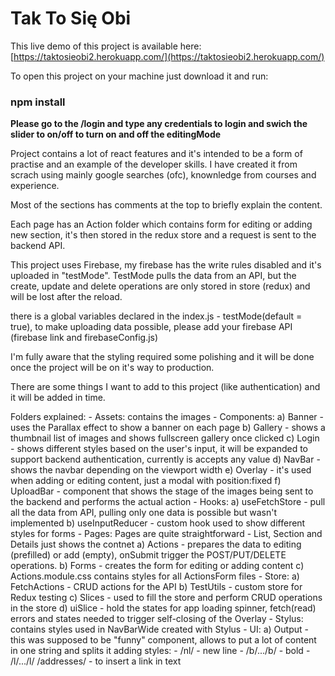 # Tak To Się Obi

This live demo of this project is available here: [https://taktosieobi2.herokuapp.com/](https://taktosieobi2.herokuapp.com/)

To open this project on your machine just download it and run:

### npm install

**Please go to the /login and type any credentials to login and swich the slider to on/off to turn on and off the editingMode**

Project contains a lot of react features and it's intended to be a form of practise and an example of the developer skills.
I have created it from scrach using mainly google searches (ofc), knownledge from courses and experience.

Most of the sections has comments at the top to briefly explain the content.

Each page has an Action folder which contains form for editing or adding new section, it's then stored in the redux store and a request is sent to the backend API.

This project uses Firebase, my firebase has the write rules disabled and it's uploaded in "testMode". TestMode pulls the data from an API, but the create, update and delete operations are only stored in store (redux) and will be lost after the reload.

there is a global variables declared in the index.js - testMode(default = true), to make uploading data possible, please add your firebase API (firebase link and firebaseConfig.js)

I'm fully aware that the styling required some polishing and it will be done once the project will be on it's way to production.

There are some things I want to add to this project (like authentication) and it will be added in time. 

Folders explained: 
    - Assets: contains the images
    - Components:
        a) Banner - uses the Parallax effect to show a banner on each page
        b) Gallery - shows a thumbnail list of images and shows fullscreen gallery once clicked
        c) Login - shows different styles based on the user's input, it will be expanded to support backend authentication, currently is accepts any value
        d) NavBar - shows the navbar depending on the viewport width
        e) Overlay - it's used when adding or editing content, just a modal with position:fixed
        f) UploadBar - component that shows the stage of the images being sent to the backend and performs the actual action
    - Hooks:
        a) useFetchStore - pull all the data from API, pulling only one data is possible but wasn't implemented
        b) useInputReducer - custom hook used to show different styles for forms
    - Pages: Pages are quite straightforward - List, Section and Details just shows the contnet
        a) Actions - prepares the data to editing (prefilled) or add (empty), onSubmit trigger the POST/PUT/DELETE operations.
        b) Forms - creates the form for editing or adding content
        c) Actions.module.css contains styles for all ActionsForm files
    - Store:
        a) FetchActions - CRUD actions for the API
        b) TestUtils - custom store for Redux testing
        c) Slices - used to fill the store and perform CRUD operations in the store
        d) uiSlice - hold the states for app loading spinner, fetch(read) errors and states needed to trigger self-closing of the Overlay
    - Stylus: contains styles used in NavBarWide created with Stylus
    - UI: 
        a) Output - this was supposed to be "funny" component, allows to put a lot of content in one string and splits it adding styles:
            - /nl/ - new line
            - /b/.../b/ - bold
            - /l/.../l/<rest of the text> /addresses/<actual link> - to insert a link in text
